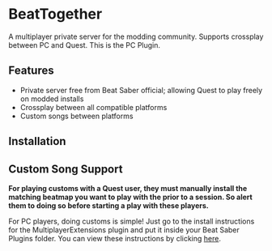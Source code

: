 # BeatTogether
A multiplayer private server for the modding community. Supports crossplay between PC and Quest. This is the PC Plugin.

## Features
* Private server free from Beat Saber official; allowing Quest to play freely on modded installs
* Crossplay between all compatible platforms
* Custom songs between platforms

## Installation

## Custom Song Support

**For playing customs with a Quest user, they must manually install the matching beatmap you want to play with the prior to a session. So alert them to doing so before starting a play with these players.**

For PC players, doing customs is simple! Just go to the install instructions for the MultiplayerExtensions plugin and put it inside your Beat Saber Plugins folder. You can view these instructions by clicking [here](https://github.com/Zingabopp/MultiplayerExtensions#installation).
